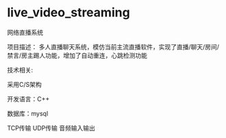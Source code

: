 # live_video_streaming
网络直播系统

项目描述：
多人直播聊天系统，模仿当前主流直播软件，实现了直播/聊天/房间/禁言/房主踢人功能，增加了自动重连，心跳检测功能

技术相关:

采用C/S架构

开发语言：C++

数据库：mysql

TCP传输  UDP传输  音频输入输出
